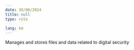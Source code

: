 ```yaml
---
date: 30/06/2024
title: null
type: role

lang: km
---
```


Manages and stores files and data related to digital security
